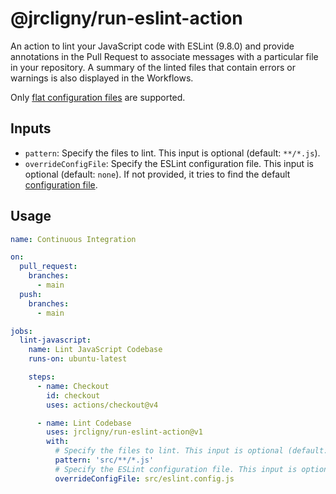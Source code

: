 # @jrcligny/run-eslint-action

An action to lint your JavaScript code with ESLint (9.8.0) and provide annotations in the Pull Request to associate messages with a particular file in your repository.
A summary of the linted files that contain errors or warnings is also displayed in the Workflows.

Only [flat configuration files](https://eslint.org/docs/latest/use/configure/migration-guide#start-using-flat-config-files) are supported.

## Inputs

- `pattern`: Specify the files to lint. This input is optional (default: `**/*.js`).
- `overrideConfigFile`: Specify the ESLint configuration file. This input is optional (default: `none`).
	If not provided, it tries to find the default [configuration file](https://eslint.org/docs/latest/use/configure/configuration-files#configuration-file).

## Usage

```yaml annotate
name: Continuous Integration

on:
  pull_request:
    branches:
      - main
  push:
    branches:
      - main

jobs:
  lint-javascript:
    name: Lint JavaScript Codebase
    runs-on: ubuntu-latest

    steps:
      - name: Checkout
        id: checkout
        uses: actions/checkout@v4

      - name: Lint Codebase
        uses: jrcligny/run-eslint-action@v1
        with:
          # Specify the files to lint. This input is optional (default: `**/*.js`)
          pattern: 'src/**/*.js'
          # Specify the ESLint configuration file. This input is optional (default: none)
          overrideConfigFile: src/eslint.config.js
```